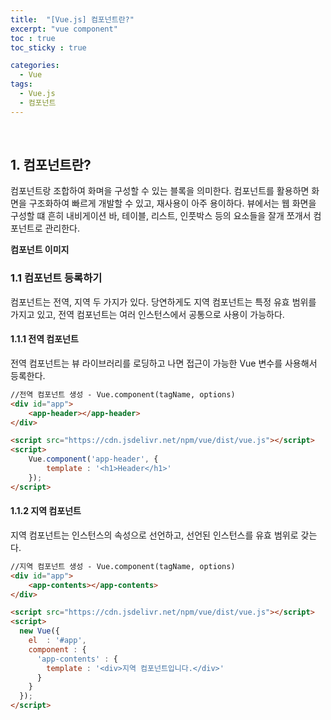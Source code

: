 ```yaml
---
title:  "[Vue.js] 컴포넌트란?"
excerpt: "vue component"
toc : true
toc_sticky : true

categories:
  - Vue
tags: 
  - Vue.js
  - 컴포넌트
---
```



<br/>

## 1. 컴포넌트란?

컴포넌트랑 조합하여 화며을 구성할 수 있는 블록을 의미한다. 컴포넌트를 활용하면 화면을 구조화하여 빠르게 개발할 수 있고, 재사용이 아주 용이하다.
뷰에서는 웹 화면을 구성할 떄 흔히 내비게이션 바, 테이블, 리스트, 인풋박스 등의 요소들을 잘개 쪼개서 컴포넌트로 관리한다.

**컴포넌트 이미지**


### 1.1 컴포넌트 등록하기

컴포넌트는 전역, 지역 두 가지가 있다. 당연하게도 지역 컴포넌트는 특정 유효 범위를 가지고 있고, 전역 컴포넌트는 여러 인스턴스에서 공통으로 사용이 가능하다.


#### 1.1.1 전역 컴포넌트

전역 컴포넌트는 뷰 라이브러리를 로딩하고 나면 접근이 가능한 Vue 변수를 사용해서 등록한다.

```html
//전역 컴포넌트 생성 - Vue.component(tagName, options)
<div id="app">
    <app-header></app-header>
</div>

<script src="https://cdn.jsdelivr.net/npm/vue/dist/vue.js"></script>
<script>
    Vue.component('app-header', {
        template : '<h1>Header</h1>'
    });
</script>
```



#### 1.1.2 지역 컴포넌트

지역 컴포넌트는 인스턴스의 속성으로 선언하고, 선언된 인스턴스를 유효 범위로 갖는다.

```html
//지역 컴포넌트 생성 - Vue.component(tagName, options)
<div id="app">
    <app-contents></app-contents>
</div>

<script src="https://cdn.jsdelivr.net/npm/vue/dist/vue.js"></script>
<script>
  new Vue({
    el  : '#app',
    component : {
      'app-contents' : {
        template : '<div>지역 컴포넌트입니다.</div>'
      }
    }
  });
</script>
```

